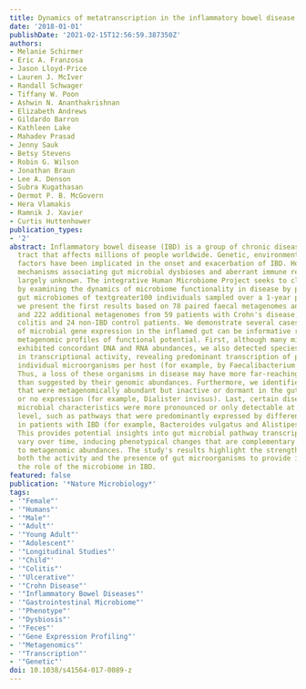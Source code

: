 ```yaml
---
title: Dynamics of metatranscription in the inflammatory bowel disease gut microbiome
date: '2018-01-01'
publishDate: '2021-02-15T12:56:59.387350Z'
authors:
- Melanie Schirmer
- Eric A. Franzosa
- Jason Lloyd-Price
- Lauren J. McIver
- Randall Schwager
- Tiffany W. Poon
- Ashwin N. Ananthakrishnan
- Elizabeth Andrews
- Gildardo Barron
- Kathleen Lake
- Mahadev Prasad
- Jenny Sauk
- Betsy Stevens
- Robin G. Wilson
- Jonathan Braun
- Lee A. Denson
- Subra Kugathasan
- Dermot P. B. McGovern
- Hera Vlamakis
- Ramnik J. Xavier
- Curtis Huttenhower
publication_types:
- '2'
abstract: Inflammatory bowel disease (IBD) is a group of chronic diseases of the digestive
  tract that affects millions of people worldwide. Genetic, environmental and microbial
  factors have been implicated in the onset and exacerbation of IBD. However, the
  mechanisms associating gut microbial dysbioses and aberrant immune responses remain
  largely unknown. The integrative Human Microbiome Project seeks to close these gaps
  by examining the dynamics of microbiome functionality in disease by profiling the
  gut microbiomes of textgreater100 individuals sampled over a 1-year period. Here,
  we present the first results based on 78 paired faecal metagenomes and metatranscriptomes,
  and 222 additional metagenomes from 59 patients with Crohn's disease, 34 with ulcerative
  colitis and 24 non-IBD control patients. We demonstrate several cases in which measures
  of microbial gene expression in the inflamed gut can be informative relative to
  metagenomic profiles of functional potential. First, although many microbial organisms
  exhibited concordant DNA and RNA abundances, we also detected species-specific biases
  in transcriptional activity, revealing predominant transcription of pathways by
  individual microorganisms per host (for example, by Faecalibacterium prausnitzii).
  Thus, a loss of these organisms in disease may have more far-reaching consequences
  than suggested by their genomic abundances. Furthermore, we identified organisms
  that were metagenomically abundant but inactive or dormant in the gut with little
  or no expression (for example, Dialister invisus). Last, certain disease-specific
  microbial characteristics were more pronounced or only detectable at the transcript
  level, such as pathways that were predominantly expressed by different organisms
  in patients with IBD (for example, Bacteroides vulgatus and Alistipes putredinis).
  This provides potential insights into gut microbial pathway transcription that can
  vary over time, inducing phenotypical changes that are complementary to those linked
  to metagenomic abundances. The study's results highlight the strength of analysing
  both the activity and the presence of gut microorganisms to provide insight into
  the role of the microbiome in IBD.
featured: false
publication: '*Nature Microbiology*'
tags:
- '"Female"'
- '"Humans"'
- '"Male"'
- '"Adult"'
- '"Young Adult"'
- '"Adolescent"'
- '"Longitudinal Studies"'
- '"Child"'
- '"Colitis"'
- '"Ulcerative"'
- '"Crohn Disease"'
- '"Inflammatory Bowel Diseases"'
- '"Gastrointestinal Microbiome"'
- '"Phenotype"'
- '"Dysbiosis"'
- '"Feces"'
- '"Gene Expression Profiling"'
- '"Metagenomics"'
- '"Transcription"'
- '"Genetic"'
doi: 10.1038/s41564-017-0089-z
---
```


